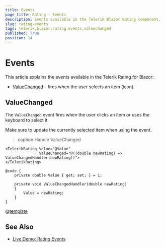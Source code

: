 ```yaml
---
title: Events
page_title: Rating - Events
description: Events available in the Telerik Blazor Rating component.
slug: rating-events
tags: telerik,blazor,rating,events,valuechanged
published: True
position: 14
---
```


# Events

This article explains the events available in the Telerik Rating for Blazor:

* [ValueChanged](#valuechanged) - fires when the user selects an item (icon).

## ValueChanged

The `ValueChanged` event fires when the user clicks an item or uses the keyboard to select it.

Make sure to update the currently selected item when using the event.

>caption Handle ValueChanged

````CSHTML
<TelerikRating Value="@Value"
               ValueChanged="@((double newRating) => ValueChangedHandler(newRating))">
</TelerikRating>

@code {
    private double Value { get; set; } = 1;

    private void ValueChangedHandler(double newRating)
    {
        Value = newRating;
    }
}
````

@[template](/_contentTemplates/common/general-info.md#event-callback-can-be-async)

## See Also

* [Live Demo: Rating Events](https://demos.telerik.com/blazor-ui/rating/events)